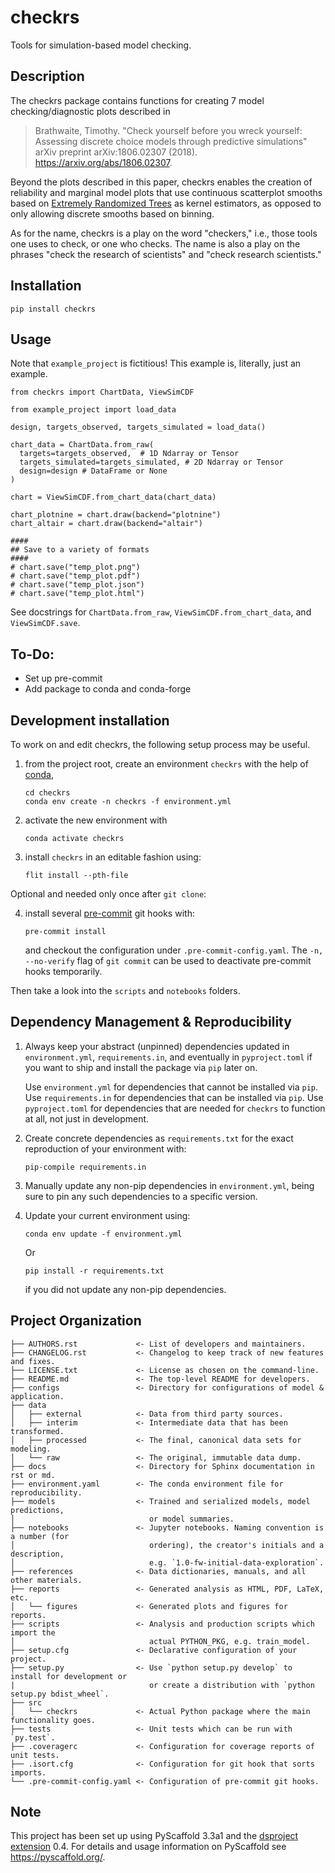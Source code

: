 # checkrs

Tools for simulation-based model checking.

## Description

The checkrs package contains functions for creating 7 model checking/diagnostic plots described in
> Brathwaite, Timothy. "Check yourself before you wreck yourself: Assessing
discrete choice models through predictive simulations" arXiv preprint
arXiv:1806.02307 (2018). https://arxiv.org/abs/1806.02307.

Beyond the plots described in this paper, checkrs enables the creation of reliability and marginal model plots that use continuous scatterplot smooths based on [Extremely Randomized Trees](https://scikit-learn.org/stable/modules/generated/sklearn.tree.ExtraTreeClassifier.html#sklearn.tree.ExtraTreeClassifier) as kernel estimators, as opposed to only allowing discrete smooths based on binning.

As for the name, checkrs is a play on the word "checkers," i.e., those tools one uses to check, or one who checks.
The name is also a play on the phrases "check the research of scientists" and "check research scientists."

## Installation

`pip install checkrs`

## Usage
Note that `example_project` is fictitious! This example is, literally, just an example.
```
from checkrs import ChartData, ViewSimCDF

from example_project import load_data

design, targets_observed, targets_simulated = load_data()

chart_data = ChartData.from_raw(
  targets=targets_observed,  # 1D Ndarray or Tensor
  targets_simulated=targets_simulated, # 2D Ndarray or Tensor
  design=design # DataFrame or None
)

chart = ViewSimCDF.from_chart_data(chart_data)

chart_plotnine = chart.draw(backend="plotnine")
chart_altair = chart.draw(backend="altair")

####
## Save to a variety of formats
####
# chart.save("temp_plot.png")
# chart.save("temp_plot.pdf")
# chart.save("temp_plot.json")
# chart.save("temp_plot.html")
```
See docstrings for `ChartData.from_raw`, `ViewSimCDF.from_chart_data`, and `ViewSimCDF.save`.

## To-Do:
   - Set up pre-commit
   - Add package to conda and conda-forge

## Development installation

To work on and edit checkrs, the following setup process may be useful.

1. from the project root, create an environment `checkrs` with the help of [conda](https://docs.conda.io/en/latest/),
   ```
   cd checkrs
   conda env create -n checkrs -f environment.yml
   ```
2. activate the new environment with
   ```
   conda activate checkrs
   ```
3. install `checkrs` in an editable fashion using:
   ```
   flit install --pth-file
   ```

Optional and needed only once after `git clone`:

4. install several [pre-commit] git hooks with:
   ```
   pre-commit install
   ```
   and checkout the configuration under `.pre-commit-config.yaml`.
   The `-n, --no-verify` flag of `git commit` can be used to deactivate pre-commit hooks temporarily.

Then take a look into the `scripts` and `notebooks` folders.

## Dependency Management & Reproducibility

1. Always keep your abstract (unpinned) dependencies updated in `environment.yml`, `requirements.in`, and eventually in `pyproject.toml` if you want to ship and install the package via `pip` later on.

   Use `environment.yml` for dependencies that cannot be installed via `pip`.
   Use `requirements.in` for dependencies that can be installed via `pip`.
   Use `pyproject.toml` for dependencies that are needed for `checkrs` to function at all, not just in development.
2. Create concrete dependencies as `requirements.txt` for the exact reproduction of your environment with:
   ```
   pip-compile requirements.in
   ```
3. Manually update any non-pip dependencies in `environment.yml`, being sure to pin any such dependencies to a specific version.
3. Update your current environment using:
   ```
   conda env update -f environment.yml
   ```
   Or
   ```
   pip install -r requirements.txt
   ```
   if you did not update any non-pip dependencies.

## Project Organization

```
├── AUTHORS.rst             <- List of developers and maintainers.
├── CHANGELOG.rst           <- Changelog to keep track of new features and fixes.
├── LICENSE.txt             <- License as chosen on the command-line.
├── README.md               <- The top-level README for developers.
├── configs                 <- Directory for configurations of model & application.
├── data
│   ├── external            <- Data from third party sources.
│   ├── interim             <- Intermediate data that has been transformed.
│   ├── processed           <- The final, canonical data sets for modeling.
│   └── raw                 <- The original, immutable data dump.
├── docs                    <- Directory for Sphinx documentation in rst or md.
├── environment.yaml        <- The conda environment file for reproducibility.
├── models                  <- Trained and serialized models, model predictions,
│                              or model summaries.
├── notebooks               <- Jupyter notebooks. Naming convention is a number (for
│                              ordering), the creator's initials and a description,
│                              e.g. `1.0-fw-initial-data-exploration`.
├── references              <- Data dictionaries, manuals, and all other materials.
├── reports                 <- Generated analysis as HTML, PDF, LaTeX, etc.
│   └── figures             <- Generated plots and figures for reports.
├── scripts                 <- Analysis and production scripts which import the
│                              actual PYTHON_PKG, e.g. train_model.
├── setup.cfg               <- Declarative configuration of your project.
├── setup.py                <- Use `python setup.py develop` to install for development or
|                              or create a distribution with `python setup.py bdist_wheel`.
├── src
│   └── checkrs             <- Actual Python package where the main functionality goes.
├── tests                   <- Unit tests which can be run with `py.test`.
├── .coveragerc             <- Configuration for coverage reports of unit tests.
├── .isort.cfg              <- Configuration for git hook that sorts imports.
└── .pre-commit-config.yaml <- Configuration of pre-commit git hooks.
```

## Note

This project has been set up using PyScaffold 3.3a1 and the [dsproject extension] 0.4.
For details and usage information on PyScaffold see https://pyscaffold.org/.

[conda]: https://docs.conda.io/
[pre-commit]: https://pre-commit.com/
[Jupyter]: https://jupyter.org/
[nbstripout]: https://github.com/kynan/nbstripout
[Google style]: http://google.github.io/styleguide/pyguide.html#38-comments-and-docstrings
[dsproject extension]: https://github.com/pyscaffold/pyscaffoldext-dsproject
